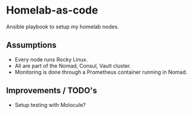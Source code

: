 # Homelab-as-code
Ansible playbook to setup my homelab nodes.

## Assumptions
- Every node runs Rocky Linux.
- All are part of the Nomad, Consul, Vault cluster.
- Monitoring is done through a Prometheus container running in Nomad.

## Improvements / TODO's
- Setup testing with Molocule?

